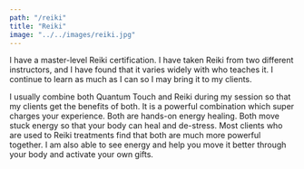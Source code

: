 ```yaml
---
path: "/reiki"
title: "Reiki"
image: "../../images/reiki.jpg"
---
```


I have a master-level Reiki certification. I have taken Reiki from two different instructors, and I have found that it varies widely with who teaches it. I continue to learn as much as I can so I may bring it to my clients.

I usually combine both Quantum Touch and Reiki during my session so that my clients get the benefits of both. It is a powerful combination which super charges your experience. Both are hands-on energy healing. Both move stuck energy so that your body can heal and de-stress. Most clients who are used to Reiki treatments find that both are much more powerful together. I am also able to see energy and help you move it better through your body and activate your own gifts.
